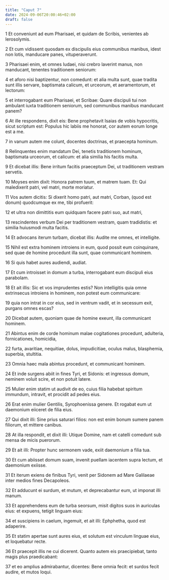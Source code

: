 ```yaml
---
title: "Caput 7"
date: 2024-09-06T20:00:46+02:00
draft: false
---
```



1 Et conveniunt ad eum Pharisaei, et quidam de Scribis, venientes ab Ierosolymis.

2 Et cum vidissent quosdam ex discipulis eius communibus manibus, idest non lotis, manducare panes, vituperaverunt.

3 Pharisaei enim, et omnes Iudaei, nisi crebro laverint manus, non manducant, tenentes traditionem seniorum:

4 et aforo nisi baptizentur, non comedunt: et alia multa sunt, quae tradita sunt illis servare, baptismata calicum, et urceorum, et aeramentorum, et lectorum:

5 et interrogabant eum Pharisaei, et Scribae: Quare discipuli tui non ambulant iuxta traditionem seniorum, sed communibus manibus manducant panem?

6 At ille respondens, dixit eis: Bene prophetavit Isaias de vobis hypocritis, sicut scriptum est: Populus hic labiis me honorat, cor autem eorum longe est a me.

7 in vanum autem me colunt, docentes doctrinas, et praecepta hominum.

8 Relinquentes enim mandatum Dei, tenetis traditionem hominum, baptismata urceorum, et calicum: et alia similia his facitis multa.

9 Et dicebat illis: Bene irritum facitis praeceptum Dei, ut traditionem vestram servetis.

10 Moyses enim dixit: Honora patrem tuum, et matrem tuam. Et: Qui maledixerit patri, vel matri, morte moriatur.

11 Vos autem dicitis: Si dixerit homo patri, aut matri, Corban, (quod est donum) quodcumque ex me, tibi profuerit:

12 et ultra non dimittitis eum quidquam facere patri suo, aut matri,

13 rescindentes verbum Dei per traditionem vestram, quam tradidistis: et similia huiusmodi multa facitis.

14 Et advocans iterum turbam, dicebat illis: Audite me omnes, et intelligite.

15 Nihil est extra hominem introiens in eum, quod possit eum coinquinare, sed quae de homine procedunt illa sunt, quae communicant hominem.

16 Si quis habet aures audiendi, audiat.

17 Et cum introisset in domum a turba, interrogabant eum discipuli eius parabolam.

18 Et ait illis: Sic et vos imprudentes estis? Non intelligitis quia omne extrinsecus introiens in hominem, non potest eum communicare:

19 quia non intrat in cor eius, sed in ventrum vadit, et in secessum exit, purgans omnes escas?

20 Dicebat autem, quoniam quae de homine exeunt, illa communicant hominem.

21 Abintus enim de corde hominum malae cogitationes procedunt, adulteria, fornicationes, homicidia,

22 furta, avaritiae, nequitiae, dolus, impudicitiae, oculus malus, blasphemia, superbia, stultitia.

23 Omnia haec mala abintus procedunt, et communicant hominem.

24 Et inde surgens abiit in fines Tyri, et Sidonis: et ingressus domum, neminem voluit scire, et non potuit latere.

25 Mulier enim statim ut audivit de eo, cuius filia habebat spiritum immundum, intravit, et procidit ad pedes eius.

26 Erat enim mulier Gentilis, Syrophoenissa genere. Et rogabat eum ut daemonium eiiceret de filia eius.

27 Qui dixit illi: Sine prius saturari filios: non est enim bonum sumere panem filiorum, et mittere canibus.

28 At illa respondit, et dixit illi: Utique Domine, nam et catelli comedunt sub mensa de micis puerorum.

29 Et ait illi: Propter hunc sermonem vade, exiit daemonium a filia tua.

30 Et cum abiisset domum suam, invenit puellam iacentem supra lectum, et daemonium exiisse.

31 Et iterum exiens de finibus Tyri, venit per Sidonem ad Mare Galilaeae inter medios fines Decapoleos.

32 Et adducunt ei surdum, et mutum, et deprecabantur eum, ut imponat illi manum.

33 Et apprehendens eum de turba seorsum, misit digitos suos in auriculas eius: et expuens, tetigit linguam eius:

34 et suscipiens in caelum, ingemuit, et ait illi: Ephphetha, quod est adaperire.

35 Et statim apertae sunt aures eius, et solutum est vinculum linguae eius, et loquebatur recte.

36 Et praecepit illis ne cui dicerent. Quanto autem eis praecipiebat, tanto magis plus praedicabant:

37 et eo amplius admirabantur, dicentes: Bene omnia fecit: et surdos fecit audire, et mutos loqui.


